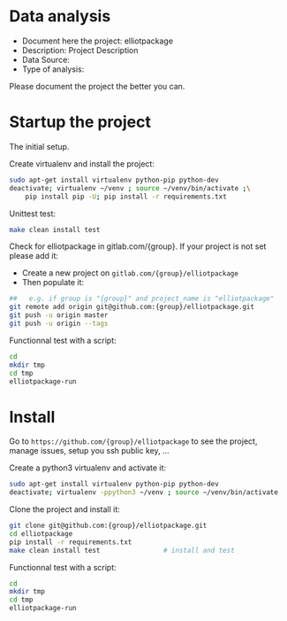 # Data analysis
- Document here the project: elliotpackage
- Description: Project Description
- Data Source:
- Type of analysis:

Please document the project the better you can.

# Startup the project

The initial setup.

Create virtualenv and install the project:
```bash
sudo apt-get install virtualenv python-pip python-dev
deactivate; virtualenv ~/venv ; source ~/venv/bin/activate ;\
    pip install pip -U; pip install -r requirements.txt
```

Unittest test:
```bash
make clean install test
```

Check for elliotpackage in gitlab.com/{group}.
If your project is not set please add it:

- Create a new project on `gitlab.com/{group}/elliotpackage`
- Then populate it:

```bash
##   e.g. if group is "{group}" and project_name is "elliotpackage"
git remote add origin git@github.com:{group}/elliotpackage.git
git push -u origin master
git push -u origin --tags
```

Functionnal test with a script:

```bash
cd
mkdir tmp
cd tmp
elliotpackage-run
```

# Install

Go to `https://github.com/{group}/elliotpackage` to see the project, manage issues,
setup you ssh public key, ...

Create a python3 virtualenv and activate it:

```bash
sudo apt-get install virtualenv python-pip python-dev
deactivate; virtualenv -ppython3 ~/venv ; source ~/venv/bin/activate
```

Clone the project and install it:

```bash
git clone git@github.com:{group}/elliotpackage.git
cd elliotpackage
pip install -r requirements.txt
make clean install test                # install and test
```
Functionnal test with a script:

```bash
cd
mkdir tmp
cd tmp
elliotpackage-run
```

